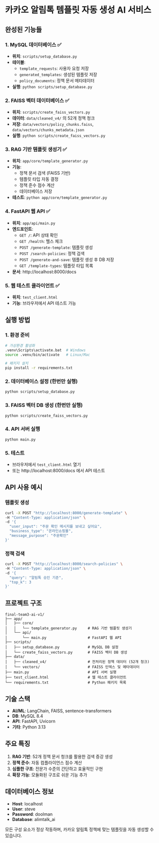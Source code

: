 # 카카오 알림톡 템플릿 자동 생성 AI 서비스

## 완성된 기능들

### 1. MySQL 데이터베이스 ✅
- **위치**: `scripts/setup_database.py`
- **테이블**: 
  - `template_requests`: 사용자 요청 저장
  - `generated_templates`: 생성된 템플릿 저장
  - `policy_documents`: 정책 문서 메타데이터
- **실행**: `python scripts/setup_database.py`

### 2. FAISS 벡터 데이터베이스 ✅
- **위치**: `scripts/create_faiss_vectors.py`
- **데이터**: `data/cleaned_v4/` 의 52개 정책 청크
- **저장**: `data/vectors/policy_chunks.faiss`, `data/vectors/chunks_metadata.json`
- **실행**: `python scripts/create_faiss_vectors.py`

### 3. RAG 기반 템플릿 생성기 ✅
- **위치**: `app/core/template_generator.py`
- **기능**:
  - 정책 문서 검색 (FAISS 기반)
  - 템플릿 타입 자동 결정
  - 정책 준수 점수 계산
  - 데이터베이스 저장
- **테스트**: `python app/core/template_generator.py`

### 4. FastAPI 웹 API ✅
- **위치**: `app/api/main.py`
- **엔드포인트**:
  - `GET /`: API 상태 확인
  - `GET /health`: 헬스 체크
  - `POST /generate-template`: 템플릿 생성
  - `POST /search-policies`: 정책 검색
  - `POST /generate-and-save`: 템플릿 생성 후 DB 저장
  - `GET /template-types`: 템플릿 타입 목록
- **문서**: http://localhost:8000/docs

### 5. 웹 테스트 클라이언트 ✅
- **위치**: `test_client.html`
- **기능**: 브라우저에서 API 테스트 가능

## 실행 방법

### 1. 환경 준비
```bash
# 가상환경 활성화
.venv\Scripts\activate.bat  # Windows
source .venv/bin/activate   # Linux/Mac

# 패키지 설치
pip install -r requirements.txt
```

### 2. 데이터베이스 설정 (한번만 실행)
```bash
python scripts/setup_database.py
```

### 3. FAISS 벡터 DB 생성 (한번만 실행)
```bash
python scripts/create_faiss_vectors.py
```

### 4. API 서버 실행
```bash
python main.py
```

### 5. 테스트
- 브라우저에서 `test_client.html` 열기
- 또는 http://localhost:8000/docs 에서 API 테스트

## API 사용 예시

### 템플릿 생성
```bash
curl -X POST "http://localhost:8000/generate-template" \
-H "Content-Type: application/json" \
-d '{
  "user_input": "주문 확인 메시지를 보내고 싶어요",
  "business_type": "온라인쇼핑몰",
  "message_purpose": "주문확인"
}'
```

### 정책 검색
```bash
curl -X POST "http://localhost:8000/search-policies" \
-H "Content-Type: application/json" \
-d '{
  "query": "알림톡 승인 기준",
  "top_k": 3
}'
```

## 프로젝트 구조
```
final-team3-ai-v1/
├── app/
│   ├── core/
│   │   └── template_generator.py     # RAG 기반 템플릿 생성기
│   └── api/
│       └── main.py                   # FastAPI 웹 API
├── scripts/
│   ├── setup_database.py             # MySQL DB 설정
│   └── create_faiss_vectors.py       # FAISS 벡터 DB 생성
├── data/
│   ├── cleaned_v4/                   # 전처리된 정책 데이터 (52개 청크)
│   └── vectors/                      # FAISS 인덱스 및 메타데이터
├── main.py                           # API 서버 실행
├── test_client.html                  # 웹 테스트 클라이언트
└── requirements.txt                  # Python 패키지 목록
```

## 기술 스택
- **AI/ML**: LangChain, FAISS, sentence-transformers
- **DB**: MySQL 8.4
- **API**: FastAPI, Uvicorn
- **기타**: Python 3.13

## 주요 특징
1. **RAG 기반**: 52개 정책 문서 청크를 활용한 검색 증강 생성
2. **정책 준수**: 자동 컴플라이언스 점수 계산
3. **심플한 구조**: 전문가 수준의 간단하고 효율적인 구현
4. **확장 가능**: 모듈화된 구조로 쉬운 기능 추가

## 데이터베이스 정보
- **Host**: localhost
- **User**: steve
- **Password**: doolman
- **Database**: alimtalk_ai

모든 구성 요소가 정상 작동하며, 카카오 알림톡 정책에 맞는 템플릿을 자동 생성할 수 있습니다.